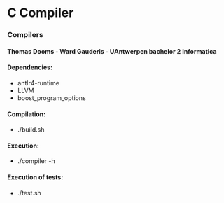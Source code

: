 # C Compiler
### Compilers
#### Thomas Dooms - Ward Gauderis - UAntwerpen bachelor 2 Informatica

#### Dependencies:
 - antlr4-runtime
 - LLVM
 - boost_program_options

#### Compilation:
 - ./build.sh

#### Execution:
 - ./compiler -h

#### Execution of tests:
 - ./test.sh
